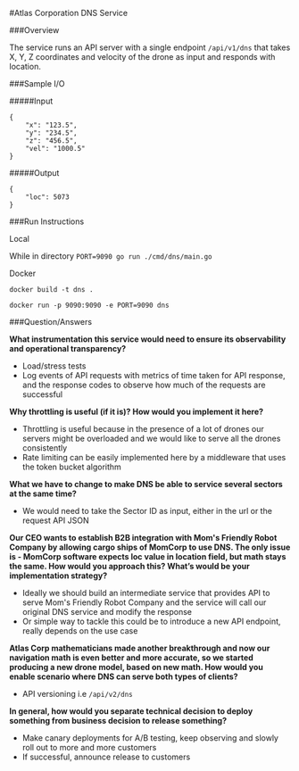 #Atlas Corporation DNS Service

###Overview

The service runs an API server with a single endpoint `/api/v1/dns` that 
takes X, Y, Z coordinates and velocity of the drone as input and responds with 
location.

###Sample I/O

#####Input
```
{
	"x": "123.5",
	"y": "234.5",
	"z": "456.5",
	"vel": "1000.5"
}
```

#####Output

```
{
    "loc": 5073
}
```

###Run Instructions

Local

While in directory `PORT=9090 go run ./cmd/dns/main.go`

Docker

`docker build -t dns .`

`docker run -p 9090:9090 -e PORT=9090 dns`

###Question/Answers

**What instrumentation this service would need to ensure its observability and operational
transparency?**

- Load/stress tests
- Log events of API requests with metrics of time taken for API response, 
and the response codes to observe how much of the requests are successful

**Why throttling is useful (if it is)? How would you implement it here?**

- Throttling is useful because in the presence of a lot of drones our servers 
might be overloaded and we would like to serve all the drones consistently
- Rate limiting can be easily implemented here by a middleware that uses the token
bucket algorithm 

**What we have to change to make DNS be able to service several sectors at the same
time?**

- We would need to take the Sector ID as input, either in the url 
or the request API JSON

**Our CEO wants to establish B2B integration with Mom's Friendly Robot Company by
allowing cargo ships of MomCorp to use DNS. The only issue is - MomCorp software
expects loc value in location field, but math stays the same. How would you
approach this? What’s would be your implementation strategy?**

- Ideally we should build an intermediate service that provides API to serve Mom's 
Friendly Robot Company and the service will call our original DNS service 
and modify the response
- Or simple way to tackle this could be to introduce a new API endpoint, really
depends on the use case

**Atlas Corp mathematicians made another breakthrough and now our navigation math is
even better and more accurate, so we started producing a new drone model, based on
new math. How would you enable scenario where DNS can serve both types of clients?**

- API versioning i.e `/api/v2/dns`

**In general, how would you separate technical decision to deploy something from
business decision to release something?**

- Make canary deployments for A/B testing, keep observing and slowly roll 
out to more and more customers
- If successful, announce release to customers 